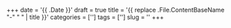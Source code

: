 +++
date = '{{ .Date }}'
draft = true
title = '{{ replace .File.ContentBaseName "-" " " | title }}'
categories = ['']
tags = ['']
slug = ''
+++
